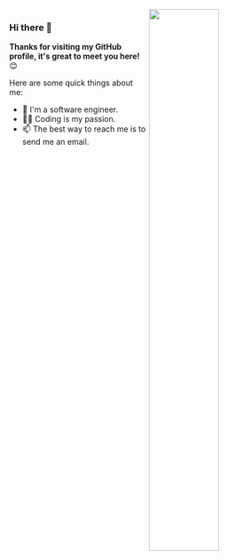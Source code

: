 <a href="https://github.com/unknwon?tab=repositories">
  <img align="right" src="https://github-readme-stats.vercel.app/api?username=a372661369&show_icons=true&title_color=000&icon_color=0099ff&text_color=000&bg_color=ffffff" width="50%" />
</a>

### Hi there 👋

**Thanks for visiting my GitHub profile, it's great to meet you here!** 😊

Here are some quick things about me:

- 🔭 I'm a software engineer.
- 🧑‍💻 Coding is my passion.
- 📫 The best way to reach me is to send me an email.
